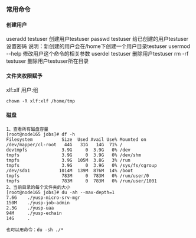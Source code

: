 ### 常用命令

#### 创建用户

useradd testuser 创建用户testuser
passwd testuser 给已创建的用户testuser设置密码
说明：新创建的用户会在/home下创建一个用户目录testuser
usermod --help 修改用户这个命令的相关参数
userdel testuser 删除用户testuser
rm -rf testuser 删除用户testuser所在目录

#### 文件夹权限赋予

xlf:xlf  用户:组

```shell
chown -R xlf:xlf /home/tmp 
```



#### 磁盘

```
1、查看所有磁盘容量
[root@node165 jobs]# df -h
Filesystem           Size  Used Avail Use% Mounted on
/dev/mapper/cl-root   44G   31G   14G  71% /
devtmpfs             3.9G     0  3.9G   0% /dev
tmpfs                3.9G     0  3.9G   0% /dev/shm
tmpfs                3.9G  105M  3.8G   3% /run
tmpfs                3.9G     0  3.9G   0% /sys/fs/cgroup
/dev/sda1           1014M  139M  876M  14% /boot
tmpfs                783M     0  783M   0% /run/user/0
tmpfs                783M     0  783M   0% /run/user/1001
2、当前目录的每个文件夹的大小
[root@node165 jobs]# du -ah --max-depth=1
7.6G    ./yusp-micro-srv-mgr
150M    ./yusp-job-admin
2.3G    ./yusp-uaa
94M     ./yusp-echain
14G     .

也可以用命令：du -sh ./*
```

​	